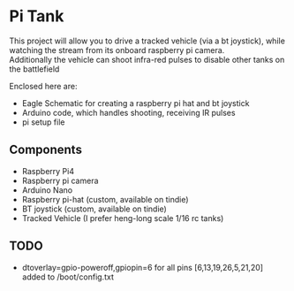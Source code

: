 <h1>Pi Tank</h1>
  This project will allow you to drive a tracked vehicle (via a bt joystick), while watching 
  the stream from its onboard raspberry pi camera. <br>
  Additionally the vehicle can shoot infra-red pulses to disable other tanks on the battlefield
  
  Enclosed here are: 
     <ul>
        <li>Eagle Schematic for creating a raspberry pi hat and bt joystick</li>
        <li>Arduino code, which handles shooting, receiving IR pulses</li>
        <li>pi setup file</li>
     </ul>
<h2>Components</h2>
   <ul>
      <li>Raspberry Pi4</li>
      <li>Raspberry pi camera</li>
      <li>Arduino Nano</li>
      <li>Raspberry pi-hat (custom, available on tindie)</li>
      <li>BT joystick (custom, available on tindie)</li>
      <li>Tracked Vehicle (I prefer heng-long scale 1/16 rc tanks)</li>
   </ul>
   
<h2>TODO</h2>
<ul>
   <li>dtoverlay=gpio-poweroff,gpiopin=6 for all pins [6,13,19,26,5,21,20] added to /boot/config.txt </li>
</ul>
